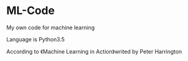 # ML-Code
My own code for machine learning

Language is Python3.5

According to 《Machine Learning in Action》writed by Peter Harrington 
